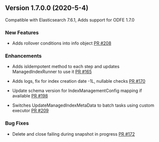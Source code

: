 
## Version 1.7.0.0 (2020-5-4)

Compatible with Elasticsearch 7.6.1, Adds support for ODFE 1.7.0

### New Features
* Adds rollover conditions into info object [PR #208](https://github.com/opendistro-for-elasticsearch/index-management/pull/208)

### Enhancements
* Adds isIdempotent method to each step and updates ManagedIndexRunner to use it [PR #165](https://github.com/opendistro-for-elasticsearch/index-management/pull/165)

* Adds logs, fix for index creation date -1L, nullable checks [PR #170](https://github.com/opendistro-for-elasticsearch/index-management/pull/170)

* Update schema version for IndexManagementConfig mapping if available [PR #198](https://github.com/opendistro-for-elasticsearch/index-management/pull/198)

* Switches UpdateManagedIndexMetaData to batch tasks using custom executor [PR #209](https://github.com/opendistro-for-elasticsearch/index-management/pull/209)

### Bug Fixes
* Delete and close failing during snapshot in progress [PR #172](https://github.com/opendistro-for-elasticsearch/index-management/pull/172)